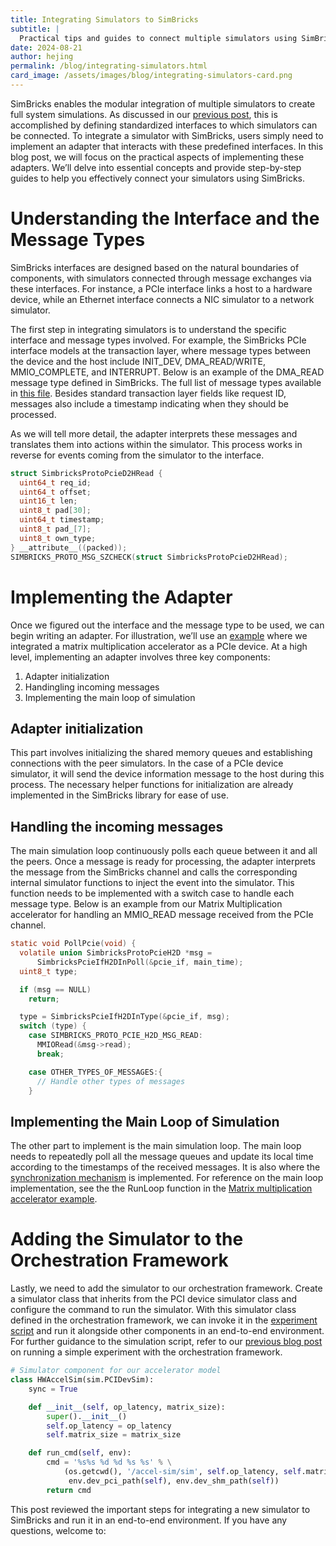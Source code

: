 ```yaml
---
title: Integrating Simulators to SimBricks
subtitle: |
  Practical tips and guides to connect multiple simulators using SimBricks
date: 2024-08-21
author: hejing
permalink: /blog/integrating-simulators.html
card_image: /assets/images/blog/integrating-simulators-card.png
---
```

SimBricks enables the modular integration of multiple simulators to create full
system simulations. As discussed in our [previous
post](https://www.simbricks.io/blog/technical-overview.html), this is
accomplished by defining standardized interfaces to which simulators can be
connected. To integrate a simulator with SimBricks, users simply need to
implement an adapter that interacts with these predefined interfaces. In this
blog post, we will focus on the practical aspects of implementing these
adapters. We’ll delve into essential concepts and provide step-by-step guides to
help you effectively connect your simulators using SimBricks.


# Understanding the Interface and the Message Types
SimBricks interfaces are designed based on the natural boundaries of components,
with simulators connected through message exchanges via these interfaces. For
instance, a PCIe interface links a host to a hardware device, while an Ethernet
interface connects a NIC simulator to a network simulator.

The first step in integrating simulators is to understand the specific interface
and message types involved. For example, the SimBricks PCIe interface models at
the transaction layer, where message types between the device and the host
include INIT_DEV, DMA_READ/WRITE, MMIO_COMPLETE, and INTERRUPT. Below is an
example of the DMA_READ message type defined in SimBricks. The full list of
message types available in [this
file](https://github.com/simbricks/simbricks/blob/main/lib/simbricks/pcie/proto.h).
Besides standard transaction layer fields like request ID, messages also include
a timestamp indicating when they should be processed.

As we will tell more detail, the adapter interprets these messages and
translates them into actions within the simulator. This process works in reverse
for events coming from the simulator to the interface.

```c
struct SimbricksProtoPcieD2HRead {
  uint64_t req_id;
  uint64_t offset;
  uint16_t len;
  uint8_t pad[30];
  uint64_t timestamp;
  uint8_t pad_[7];
  uint8_t own_type;
} __attribute__((packed));
SIMBRICKS_PROTO_MSG_SZCHECK(struct SimbricksProtoPcieD2HRead);
```

# Implementing the Adapter
Once we figured out the interface and the message type to be used, we can begin
writing an adapter.  For illustration, we’ll use an
[example](https://gitlab.cs.uni-saarland.de/os/hwaccel-23ws/project/-/blob/main/ms2/accel-sim/plumbing.c?ref_type=heads)
where we integrated a matrix multiplication accelerator as a PCIe device. 
At a
high level, implementing an adapter involves three key components: 
1. Adapter initialization
2. Handingling incoming messages
3. Implementing the main loop of simulation

## Adapter initialization
This part involves initializing the shared memory queues and establishing
connections with the peer simulators. In the case of a PCIe device simulator, it
will send the device information message to the host during this process. The
necessary helper functions for initialization are already implemented in the
SimBricks library for ease of use.

## Handling the incoming messages
The main simulation loop continuously polls each queue between it and all the
peers. Once a message is ready for processing, the adapter interprets the
message from the SimBricks channel and calls the corresponding internal
simulator functions to inject the event into the simulator. This function needs
to be implemented with a switch case to handle each message type. Below is an
example from our Matrix Multiplication accelerator for handling an MMIO_READ
message received from the PCIe channel.

```c
static void PollPcie(void) {
  volatile union SimbricksProtoPcieH2D *msg =
      SimbricksPcieIfH2DInPoll(&pcie_if, main_time);
  uint8_t type;

  if (msg == NULL)
    return;

  type = SimbricksPcieIfH2DInType(&pcie_if, msg);
  switch (type) {
    case SIMBRICKS_PROTO_PCIE_H2D_MSG_READ:
      MMIORead(&msg->read);
      break;

    case OTHER_TYPES_OF_MESSAGES:{
      // Handle other types of messages
    }

```

## Implementing the Main Loop of Simulation
The other part to implement is the main simulation loop. The main loop needs to
repeatedly poll all the message queues and update its local time according to
the timestamps of the received messages. It is also where the [synchronization
mechanism](https://www.simbricks.io/blog/accurate-efficient-scalable-synchronization.html)
is implemented. For reference on the main loop implementation, see the the
RunLoop function in the [Matrix multiplication accelerator
example](https://gitlab.cs.uni-saarland.de/os/hwaccel-23ws/project/-/blob/main/ms2/accel-sim/plumbing.c?ref_type=heads).

# Adding the Simulator to the Orchestration Framework
Lastly, we need to add the simulator to our orchestration framework. Create a
simulator class that inherits from the PCI device simulator class and configure
the command to run the simulator. With this simulator class defined in the
orchestration framework, we can invoke it in the [experiment
script](https://gitlab.cs.uni-saarland.de/os/hwaccel-23ws/project/-/blob/main/ms2/tests/test0.sim.py?ref_type=heads)
and run it alongside other components in an end-to-end environment. For further
guidance to the simulation script, refer to our [previous blog
post](https://www.simbricks.io/blog/orchestration_framework.html) on running a
simple experiment with the orchestration framework.

```python
# Simulator component for our accelerator model
class HWAccelSim(sim.PCIDevSim):
    sync = True

    def __init__(self, op_latency, matrix_size):
        super().__init__()
        self.op_latency = op_latency
        self.matrix_size = matrix_size

    def run_cmd(self, env):
        cmd = '%s%s %d %d %s %s' % \
            (os.getcwd(), '/accel-sim/sim', self.op_latency, self.matrix_size,
             env.dev_pci_path(self), env.dev_shm_path(self))
        return cmd
```
This post reviewed the important steps for integrating a new simulator to
SimBricks and run it in an end-to-end environment. If you have any questions,
welcome to:


